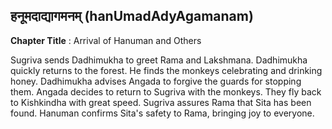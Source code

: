 ## हनूमदाद्यागमनम् (hanUmadAdyAgamanam)
**Chapter Title** : Arrival of Hanuman and Others

Sugriva sends Dadhimukha to greet Rama and Lakshmana. Dadhimukha quickly returns to the forest. He finds the monkeys celebrating and drinking honey. Dadhimukha advises Angada to forgive the guards for stopping them. Angada decides to return to Sugriva with the monkeys. They fly back to Kishkindha with great speed. Sugriva assures Rama that Sita has been found. Hanuman confirms Sita's safety to Rama, bringing joy to everyone.